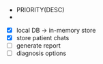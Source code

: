 - PRIORITY(DESC)
- 
- [x] local DB -> in-memory store
- [x] store patient chats
- [ ] generate report
- [ ] diagnosis options